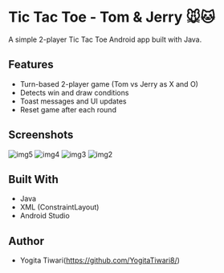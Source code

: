 # Tic Tac Toe - Tom & Jerry 🐭🐱

A simple 2-player Tic Tac Toe Android app built with Java.

## Features
- Turn-based 2-player game (Tom vs Jerry as X and O)
- Detects win and draw conditions
- Toast messages and UI updates
- Reset game after each round

## Screenshots
![img5](https://github.com/user-attachments/assets/9c67e16e-146f-4416-b660-3a845c5c5095)
![img4](https://github.com/user-attachments/assets/09bd2abe-6aa9-4e19-9b88-44954b644960)
![img3](https://github.com/user-attachments/assets/60466c0e-c87a-4508-89d5-5658b49fe1b5)
![img2](https://github.com/user-attachments/assets/afde8236-deb5-471f-ac1d-abbac4340e33)

## Built With
- Java
- XML (ConstraintLayout)
- Android Studio

## Author
- Yogita Tiwari(https://github.com/YogitaTiwari8/)

